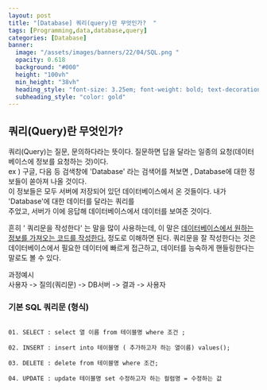 ```yaml
---
layout: post
title: "[Database] 쿼리(query)란 무엇인가?  " 
tags: [Programming,data,database,query]
categories: [Database]
banner:
  image: "/assets/images/banners/22/04/SQL.png "
  opacity: 0.618
  background: "#000"
  height: "100vh"
  min_height: "38vh"
  heading_style: "font-size: 3.25em; font-weight: bold; text-decoration: underline"
  subheading_style: "color: gold"
---
```


## 쿼리(Query)란 무엇인가?
쿼리(Query)는 질문, 문의하다라는 뜻이다. 질문하면 답을 달라는 일종의 요청(데이터베이스에 정보를 요청하는 것)이다.  
ex ) 구글, 다음 등 검색창에 'Database' 라는 검색어를 쳐보면 , Database에 대한 정보들이 쏟아져 나올 것이다.  
이 정보들은 모두 서버에 저장되어 있던 데이터베이스에서 온 것들이다. 내가 'Database'에 대한 데이터를 달라는 쿼리를   
주었고, 서버가 이에 응답해 데이터베이스에서 데이터를 보여준 것이다.

흔히 ' 쿼리문을 작성한다' 는 말을 많이 사용하는데, 이 말은 <U>데이터베이스에서 원하는 정보를 가져오는 코드를 작성한다.</U>
정도로 이해하면 된다. 쿼리문을 잘 작성한다는 것은 데이터베이스에서 필요한 데이터에 빠르게 접근하고, 데이터를 능숙하게 핸들링한다는 말로도 볼 수 있다.

과정예시  
사용자 -> 질의(쿼리문) -> DB서버 -> 결과 -> 사용자


### 기본 SQL 쿼리문 (형식)
~~~

01. SELECT : select 열 이름 from 테이블명 where 조건 ; 

02. INSERT : insert into 테이블명 ( 추가하고자 하는 열이름) values();

03. DELETE : delete from 테이블명 where 조건;

04. UPDATE : update 테이블명 set 수정하고자 하는 컬럼명 = 수정하는 값 
~~~